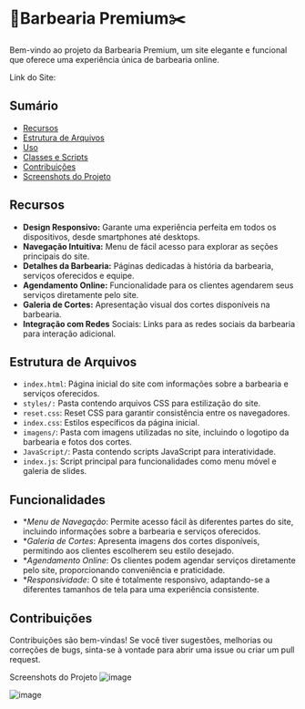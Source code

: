 

# 💈Barbearia Premium✂️

Bem-vindo ao projeto da Barbearia Premium, um site elegante e funcional que oferece uma experiência única de barbearia online.

Link do Site: 

## Sumário
- [Recursos](#recursos)
- [Estrutura de Arquivos](#estrutura-de-arquivos)
- [Uso](#uso)
- [Classes e Scripts](#classes-e-scripts)
- [Contribuições](#contribuições)
- [Screenshots do Projeto](#screenshots-do-projeto)

## Recursos
- **Design Responsivo:** Garante uma experiência perfeita em todos os dispositivos, desde smartphones até desktops.
- **Navegação Intuitiva:** Menu de fácil acesso para explorar as seções principais do site.
- **Detalhes da Barbearia:** Páginas dedicadas à história da barbearia, serviços oferecidos e equipe.
- **Agendamento Online:** Funcionalidade para os clientes agendarem seus serviços diretamente pelo site.
- **Galeria de Cortes:** Apresentação visual dos cortes disponíveis na barbearia.
- **Integração com Redes** Sociais: Links para as redes sociais da barbearia para interação adicional.

## Estrutura de Arquivos
- `index.html`: Página inicial do site com informações sobre a barbearia e serviços oferecidos.
- `styles/:` Pasta contendo arquivos CSS para estilização do site.
- `reset.css`: Reset CSS para garantir consistência entre os navegadores.
- `index.css`: Estilos específicos da página inicial.
- `imagens/`: Pasta com imagens utilizadas no site, incluindo o logotipo da barbearia e fotos dos cortes.
- `JavaScript/`: Pasta contendo scripts JavaScript para interatividade.
- `index.js`: Script principal para funcionalidades como menu móvel e galeria de slides.
  
## Funcionalidades
- **Menu de Navegação*: Permite acesso fácil às diferentes partes do site, incluindo informações sobre a barbearia e serviços oferecidos.
- **Galeria de Cortes*: Apresenta imagens dos cortes disponíveis, permitindo aos clientes escolherem seu estilo desejado.
- **Agendamento Online*: Os clientes podem agendar serviços diretamente pelo site, proporcionando conveniência e praticidade.
- **Responsividade*: O site é totalmente responsivo, adaptando-se a diferentes tamanhos de tela para uma experiência consistente.
  
## Contribuições
Contribuições são bem-vindas! Se você tiver sugestões, melhorias ou correções de bugs, sinta-se à vontade para abrir uma issue ou criar um pull request.

Screenshots do Projeto
![image](https://github.com/dantasz1/EstudosAleatorios/assets/134528492/72cf33fa-2df5-4055-ac8e-9819c4e987b6)

![image](https://github.com/dantasz1/EstudosAleatorios/assets/134528492/b44d0ec6-6623-4054-8b6f-2afbbdbc7c4b)


